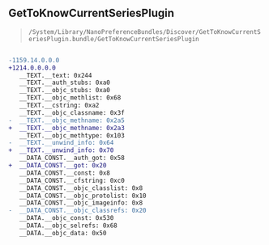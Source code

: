 ## GetToKnowCurrentSeriesPlugin

> `/System/Library/NanoPreferenceBundles/Discover/GetToKnowCurrentSeriesPlugin.bundle/GetToKnowCurrentSeriesPlugin`

```diff

-1159.14.0.0.0
+1214.0.0.0.0
   __TEXT.__text: 0x244
   __TEXT.__auth_stubs: 0xa0
   __TEXT.__objc_stubs: 0xa0
   __TEXT.__objc_methlist: 0x68
   __TEXT.__cstring: 0xa2
   __TEXT.__objc_classname: 0x3f
-  __TEXT.__objc_methname: 0x2a5
+  __TEXT.__objc_methname: 0x2a3
   __TEXT.__objc_methtype: 0x103
-  __TEXT.__unwind_info: 0x64
+  __TEXT.__unwind_info: 0x70
   __DATA_CONST.__auth_got: 0x58
+  __DATA_CONST.__got: 0x20
   __DATA_CONST.__const: 0x8
   __DATA_CONST.__cfstring: 0xc0
   __DATA_CONST.__objc_classlist: 0x8
   __DATA_CONST.__objc_protolist: 0x10
   __DATA_CONST.__objc_imageinfo: 0x8
-  __DATA_CONST.__objc_classrefs: 0x20
   __DATA.__objc_const: 0x530
   __DATA.__objc_selrefs: 0x68
   __DATA.__objc_data: 0x50

```

